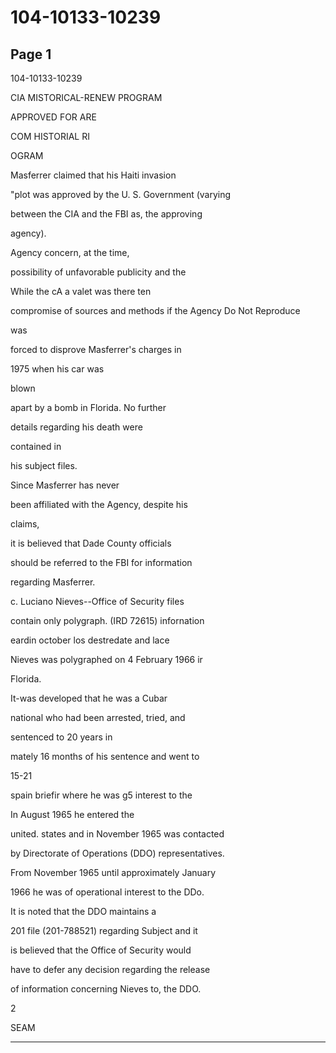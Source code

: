 # 104-10133-10239

## Page 1

104-10133-10239

CIA MISTORICAL-RENEW PROGRAM

APPROVED FOR ARE

COM HISTORIAL RI

OGRAM

Masferrer claimed that his Haiti invasion

"plot was approved by the U. S. Government (varying

between the CIA and the FBI as, the approving

agency).

Agency concern, at the time,

possibility of unfavorable publicity and the

While the cA a valet was there ten

compromise of sources and methods if the Agency Do Not Reproduce

was

forced to disprove Masferrer's charges in

1975 when his car was

blown

apart by a bomb in Florida. No further

details regarding his death were

contained in

his subject files.

Since Masferrer has never

been affiliated with the Agency, despite his

claims,

it is believed that Dade County officials

should be referred to the FBI for information

regarding Masferrer.

c. Luciano Nieves--Office of Security files

contain only polygraph. (IRD 72615) infornation

eardin october los destredate and lace

Nieves was polygraphed on 4 February 1966 ir

Florida.

It-was developed that he was a Cubar

national who had been arrested, tried, and

sentenced to 20 years in

mately 16 months of his sentence and went to

15-21

spain briefir where he was g5 interest to the

In August 1965 he entered the

united. states and in November 1965 was contacted

by Directorate of Operations (DDO) representatives.

From November 1965 until approximately January

1966 he was of operational interest to the DDo.

It is noted that the DDO maintains a

201 file (201-788521) regarding Subject and it

is believed that the Office of Security would

have to defer any decision regarding the release

of information concerning Nieves to, the DDO.

2

SEAM

---

